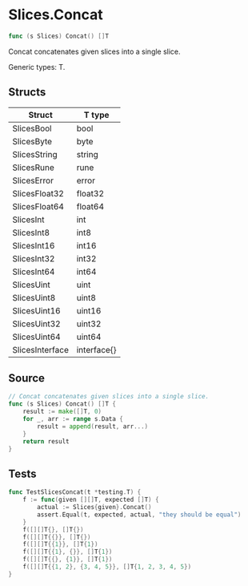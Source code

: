 # Slices.Concat

```go
func (s Slices) Concat() []T
```

Concat concatenates given slices into a single slice.

Generic types: T.

## Structs

| Struct | T type |
| ------ | ------ |
| SlicesBool | bool |
| SlicesByte | byte |
| SlicesString | string |
| SlicesRune | rune |
| SlicesError | error |
| SlicesFloat32 | float32 |
| SlicesFloat64 | float64 |
| SlicesInt | int |
| SlicesInt8 | int8 |
| SlicesInt16 | int16 |
| SlicesInt32 | int32 |
| SlicesInt64 | int64 |
| SlicesUint | uint |
| SlicesUint8 | uint8 |
| SlicesUint16 | uint16 |
| SlicesUint32 | uint32 |
| SlicesUint64 | uint64 |
| SlicesInterface | interface{} |

## Source

```go
// Concat concatenates given slices into a single slice.
func (s Slices) Concat() []T {
	result := make([]T, 0)
	for _, arr := range s.Data {
		result = append(result, arr...)
	}
	return result
}
```

## Tests

```go
func TestSlicesConcat(t *testing.T) {
	f := func(given [][]T, expected []T) {
		actual := Slices{given}.Concat()
		assert.Equal(t, expected, actual, "they should be equal")
	}
	f([][]T{}, []T{})
	f([][]T{{}}, []T{})
	f([][]T{{1}}, []T{1})
	f([][]T{{1}, {}}, []T{1})
	f([][]T{{}, {1}}, []T{1})
	f([][]T{{1, 2}, {3, 4, 5}}, []T{1, 2, 3, 4, 5})
}
```